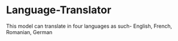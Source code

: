 # Language-Translator
This model can translate in four languages as such- English, French, Romanian, German

